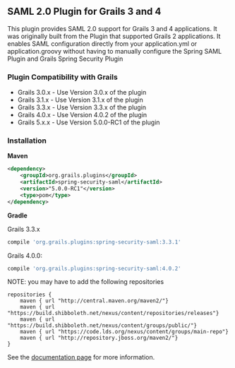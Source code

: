## SAML 2.0 Plugin for Grails 3 and 4

This plugin provides SAML 2.0 support for Grails 3 and 4 applications.  It was originally built from the Plugin that supported Grails 2 applications.  It enables SAML configuration directly from your application.yml or application.groovy without having to manually configure the Spring SAML Plugin and Grails Spring Security Plugin

### Plugin Compatibility with Grails
* Grails 3.0.x - Use Version 3.0.x of the plugin
* Grails 3.1.x - Use Version 3.1.x of the plugin
* Grails 3.3.x - Use Version 3.3.x of the plugin
* Grails 4.0.x - Use Version 4.0.2 of the plugin
* Grails 5.x.x - Use Version 5.0.0-RC1 of the plugin

### Installation
**Maven**

```xml
<dependency>
    <groupId>org.grails.plugins</groupId>
    <artifactId>spring-security-saml</artifactId>
    <version>"5.0.0-RC1"</version>
    <type>pom</type>
</dependency>
```

**Gradle**

Grails 3.3.x

```gradle
compile 'org.grails.plugins:spring-security-saml:3.3.1'
```

Grails 4.0.0:

```gradle
compile 'org.grails.plugins:spring-security-saml:4.0.2'
```


NOTE: you may have to add the following repositories

```
repositories {
    maven { url "http://central.maven.org/maven2/"}
    maven { url "https://build.shibboleth.net/nexus/content/repositories/releases"}
    maven { url "https://build.shibboleth.net/nexus/content/groups/public/"}
    maven { url "https://code.lds.org/nexus/content/groups/main-repo"}
    maven { url "http://repository.jboss.org/maven2/"}
}
```

See the [documentation page](https://jeffwils.github.io/grails-spring-security-saml/) for more information.
